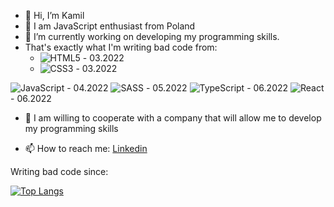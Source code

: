 - 👋 Hi, I’m Kamil
- 👀 I am JavaScript enthusiast from Poland 
- 🌱 I’m currently working on developing my programming skills.
- That's exactly what I'm writing bad code from:
  - ![HTML5](https://img.shields.io/badge/html5-%23E34F26.svg?style=for-the-badge&logo=html5&logoColor=white) - 03.2022
  - ![CSS3](https://img.shields.io/badge/css3-%231572B6.svg?style=for-the-badge&logo=css3&logoColor=white) - 03.2022



![JavaScript](https://img.shields.io/badge/javascript-%23323330.svg?style=for-the-badge&logo=javascript&logoColor=%23F7DF1E) - 04.2022
![SASS](https://img.shields.io/badge/SASS-hotpink.svg?style=for-the-badge&logo=SASS&logoColor=white) - 05.2022
![TypeScript](https://img.shields.io/badge/typescript-%23007ACC.svg?style=for-the-badge&logo=typescript&logoColor=white) - 06.2022
![React](https://img.shields.io/badge/react-%2320232a.svg?style=for-the-badge&logo=react&logoColor=%2361DAFB) - 06.2022


- 💞️ I am willing to cooperate with a company that will allow me to develop my programming skills

- 📫 How to reach me: <a href="https://www.linkedin.com/in/kamil-pawelek/" >Linkedin</a>

Writing bad code since:


[![Top Langs](https://github-readme-stats.vercel.app/api/top-langs/?username=Kkinod&layout=compact)](https://github.com/Kkinod/github-readme-stats)

<!-- Stats -->
<!-- [![Kkinod GitHub stats](https://github-readme-stats.vercel.app/api?username=Kkinod)](https://github.com/Kkinod/github-readme-stats) -->

<!---
Kkinod/Kkinod is a ✨ special ✨ repository because its `README.md` (this file) appears on your GitHub profile.
You can click the Preview link to take a look at your changes.
--->
